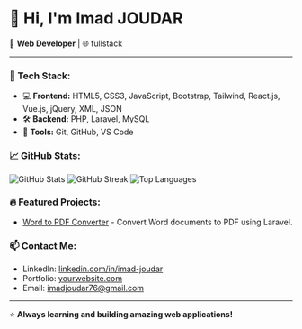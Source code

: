 # 👋 Hi, I'm Imad JOUDAR

🚀 **Web Developer** | 🌐 fullstack

---

### 🧰 Tech Stack:
- 💻 **Frontend:** HTML5, CSS3, JavaScript, Bootstrap, Tailwind, React.js, Vue.js, jQuery, XML, JSON  
- 🛠️ **Backend:** PHP, Laravel, MySQL  
- 🔧 **Tools:** Git, GitHub, VS Code


### 📈 GitHub Stats:
![GitHub Stats](https://github-readme-stats.vercel.app/api?username=imad-joudar&show_icons=true&theme=radical)
![GitHub Streak](https://github-readme-streak-stats.herokuapp.com/?user=imad-joudar&theme=radical)
![Top Languages](https://github-readme-stats.vercel.app/api/top-langs/?username=imad-joudar&layout=compact&theme=radical)

### 🔥 Featured Projects:
- [Word to PDF Converter](https://github.com/imad-joudar/word-to-pdf) - Convert Word documents to PDF using Laravel.

### 📫 Contact Me:
- LinkedIn: [linkedin.com/in/imad-joudar](https://www.linkedin.com/in/imad-joudar/)
- Portfolio: [yourwebsite.com](https://yourwebsite.com)
- Email: [imadjoudar76@gmail.com](mailto:imadjoudar76@gmail.com)

---

⭐ **Always learning and building amazing web applications!**
